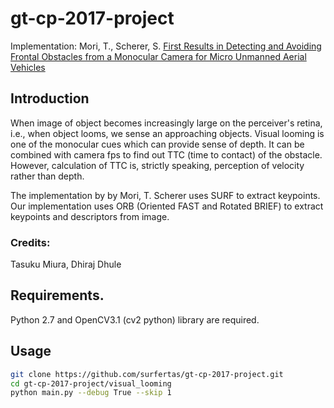 # gt-cp-2017-project

Implementation: Mori, T., Scherer, S. [First Results in Detecting and Avoiding Frontal Obstacles from
a Monocular Camera for Micro Unmanned Aerial
Vehicles](https://www-preview.ri.cmu.edu/pub_files/2013/5/monocularObstacleAvoidance.pdf)

## Introduction
When image of object becomes increasingly large on the perceiver's retina, i.e., when object looms, we sense an approaching objects. Visual looming is one of the monocular cues which can provide sense of depth. It can be combined with camera fps to find out TTC (time to contact) of the obstacle. However, calculation of TTC is, strictly speaking, perception of velocity rather than depth.

The implementation by by Mori, T. Scherer uses SURF to extract keypoints. Our implementation uses ORB (Oriented FAST and Rotated BRIEF) to extract keypoints and descriptors from image. 

### Credits: 
Tasuku Miura, Dhiraj Dhule

## Requirements.
Python 2.7 and OpenCV3.1 (cv2 python) library are required.

## Usage
```bash
git clone https://github.com/surfertas/gt-cp-2017-project.git
cd gt-cp-2017-project/visual_looming
python main.py --debug True --skip 1
```
